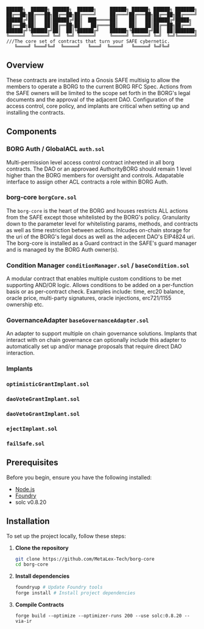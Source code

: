 ```
██████╗  ██████╗ ██████╗  ██████╗     ██████╗ ██████╗ ██████╗ ███████╗
██╔══██╗██╔═══██╗██╔══██╗██╔════╝     ██╔═══╝██╔═══██╗██╔══██╗██╔════╝
██████╔╝██║   ██║██████╔╝██║  ███═════██║    ██║   ██║██████╔╝█████╗  
██╔══██╗██║   ██║██╔══██╗██║   ██╔════██║    ██║   ██║██╔══██╗██╔══╝  
██████╔╝╚██████╔╝██║  ██║╚██████╔╝    ██████╗╚██████╔╝██║  ██║███████╗
╚═════╝  ╚═════╝ ╚═╝  ╚═╝ ╚═════╝     ╚═════╝ ╚═════╝ ╚═╝  ╚═╝╚══════╝  
///The core set of contracts that turn your SAFE cybernetic.
   ╚════╝ ╚═══╝╚═╝  ╚═════╝   ╚═══╝  ╚════╝   ╚═════╝ ╚═╝╚═╝
```

## Overview
These contracts are installed into a Gnosis SAFE multisig to allow the members to operate a BORG to the current BORG RFC Spec. Actions from the SAFE owners will be limited to the scope set forth in the BORG's legal documents and the approval of the adjacent DAO. Configuration of the access control, core policy, and implants are critical when setting up and installing the contracts.

## Components

### BORG Auth / GlobalACL `auth.sol`

Multi-permission level access control contract inhereted in all borg contracts. The DAO or an approvaed AuthorityBORG should remain 1 level higher than the BORG members for oversight and controls. Adapatable interface to assign other ACL contracts a role within BORG Auth.

### borg-core `borgCore.sol`

The `borg-core` is the heart of the BORG and houses restricts ALL actions from the SAFE except those whitelisted by the BORG's policy. Granularity down to the parameter level for whitelisting params, methods, and contracts as well as time restriction between actions. Inlcudes on-chain storage for the uri of the BORG's legal docs as well as the adjecent DAO's EIP4824 uri. The borg-core is installed as a Guard contract in the SAFE's guard manager and is managed by the BORG Auth owner(s).

### Condition Manager `conditionManager.sol` / `baseCondition.sol`
A modular contract that enables multiple custom conditions to be met supporting AND/OR logic. Allows conditions to be added on a per-function basis or as per-contract check. Examples include: time, erc20 balance, oracle price, multi-party signatures, oracle injections, erc721/1155 ownership etc.

### GovernanceAdapter `baseGovernanceAdapter.sol`
An adapter to support multiple on chain governance solutions. Implants that interact with on chain governance can optionally include this adapter to automatically set up and/or manage proposals that require direct DAO interaction.

### Implants 

### `optimisticGrantImplant.sol`
### `daoVoteGrantImplant.sol`
### `daoVetoGrantImplant.sol`
### `ejectImplant.sol`
### `failSafe.sol`


## Prerequisites

Before you begin, ensure you have the following installed:
- [Node.js](https://nodejs.org/)
- [Foundry](https://book.getfoundry.sh/getting-started/installation.html)
- solc v0.8.20

## Installation

To set up the project locally, follow these steps:

1. **Clone the repository**
   ```bash
   git clone https://github.com/MetaLex-Tech/borg-core
   cd borg-core
   ```
   
2. **Install dependencies**
   ```bash
   foundryup # Update Foundry tools
   forge install # Install project dependencies
   ```
3. **Compile Contracts**

    ```base
    forge build --optimize --optimizer-runs 200 --use solc:0.8.20 --via-ir
    ```

